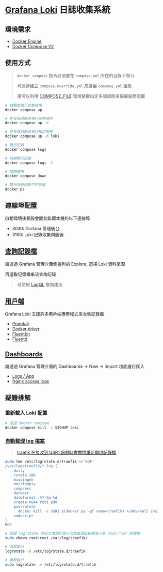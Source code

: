 # [Grafana Loki](https://github.com/grafana/loki) 日誌收集系統

## 環境需求

- [Docker Engine](https://docs.docker.com/install/)
- [Docker Compose V2](https://docs.docker.com/compose/cli-command/)

## 使用方式

> `docker compose` 指令必須要在 `compose.yml` 所在的目錄下執行
>
> 可透過建立 `compose.override.yml` 來擴展 `compose.yml` 組態
>
> 還可以利用 [COMPOSE_FILE](https://docs.docker.com/compose/reference/envvars/#compose_file) 環境變數指定多個組態來擴展服務配置

```sh
# 啟動並執行完整應用
docker compose up

# 在背景啟動並執行完整應用
docker compose up -d

# 在背景啟動並執行指定服務
docker compose up -d loki

# 顯示記錄
docker compose logs

# 持續顯示記錄
docker compose logs -f

# 關閉應用
docker compose down

# 顯示所有啟動中的容器
docker ps
```

## 連線埠配置

啟動環境後預設會開始監聽本機的以下連線埠

- 3000: Grafana 管理後台
- 3100: Loki 記錄收集伺服器

## [查詢記錄檔](https://grafana.com/docs/loki/latest/getting-started/grafana/)

請透過 Grafana 管理介面側邊列的 Explore, 選擇 Loki 資料來源

再選取記錄檔串流查詢記錄

> 可使用 [LogQL](https://grafana.com/docs/loki/latest/logql/) 查詢語法

## [用戶端](https://grafana.com/docs/loki/latest/clients/)

Grafana Loki 支援許多用戶端應用程式來收集記錄檔

- [Promtail](https://grafana.com/docs/loki/latest/clients/promtail/)
- [Docker driver](https://grafana.com/docs/loki/latest/clients/docker-driver/)
- [Fluentbit](https://grafana.com/docs/loki/latest/clients/fluentbit/)
- [Fluentd](https://grafana.com/docs/loki/latest/clients/fluentd/)

## [Dashboards](https://grafana.com/grafana/dashboards)

請透過 Grafana 管理介面的 Dashboards -> New -> Import 功能進行匯入

- [Logs / App](https://grafana.com/grafana/dashboards/13639-logs-app/)
- [Nginx access logs](https://grafana.com/grafana/dashboards/16101-grafana-loki-dashboard-for-nginx-service-mesh/)

## 疑難排解

### 重新載入 Loki 配置

```sh
# 透過 docker compose
docker compose kill -s SIGHUP loki
```

### [自動整理 log 檔案](https://stackoverflow.com/q/49450422)

> [traefik 在接收到 USR1 訊號時會關閉重新開啟記錄檔](https://doc.traefik.io/traefik/observability/logs/#log-rotation)

```sh
sudo tee /etc/logrotate.d/traefik <<'EOF'
/var/log/traefik/*.log {
    daily
    rotate 180
    missingok
    notifempty
    compress
    dateext
    dateformat .%Y-%m-%d
    create 0644 root adm
    postrotate
      docker kill -s USR1 $(docker ps -qf name=traefik) >/dev/null 2>&1
    endscript
}
EOF

# 預設 logrotate 的安全性設計並不允許處理目錄權限不為 root:root 的檔案
sudo chown root:root /var/log/traefik/

# 測試執行
logrotate -d /etc/logrotate.d/traefik

# 實際執行
sudo logrotate -v /etc/logrotate.d/traefik
```
